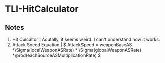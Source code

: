 # TLI-HitCalculator

## Notes
1. Hit Culcaltor | Acutally, it seems weird. I can't understand how it works. 
2. Attack Speed Equation | $ AttackSpeed = weaponBaseAS *\Sigma(localWeaponASRate) * \Sigma(globalWeaponASRate) *\prod(eachSourceASMultiplicationRate) $